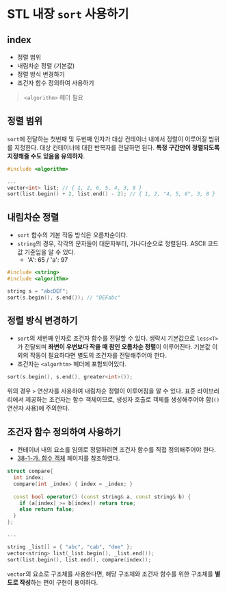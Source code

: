 # STL 내장 `sort` 사용하기

## index
- 정렬 범위
- 내림차순 정렬 (기본값)
- 정렬 방식 변경하기
- 조건자 함수 정의하여 사용하기

> `<algorithm>` 헤더 필요

## 정렬 범위
`sort`에 전달하는 첫번째 및 두번째 인자가 대상 컨테이너 내에서 정렬이 이루어질 범위를 지정한다. 대상 컨테이너에 대한 반복자를 전달하면 된다. **특정 구간만이 정렬되도록 지정해줄 수도 있음을 유의하자**.

```cpp
#include <algorithm>

...
vector<int> list; // { 1, 2, 6, 5, 4, 3, 8 }
sort(list.begin() + 2, list.end() - 2); // { 1, 2, "4, 5, 6", 3, 8 }
```

## 내림차순 정렬
- `sort` 함수의 기본 작동 방식은 오름차순이다. 
- `string`의 경우, 각각의 문자들이 대문자부터, 가나다순으로 정렬된다. ASCII 코드값 기준임을 알 수 있다.
  - 'A': 65 / 'a': 97

```cpp
#include <string>
#include <algorithm>

string s = "abcDEF";
sort(s.begin(), s.end()); // "DEFabc"
```

## 정렬 방식 변경하기
- `sort`의 세번째 인자로 조건자 함수를 전달할 수 있다. 생략시 기본값으로 `less<T>`가 전달되며 **좌변이 우변보다 작을 때 참인 오름차순 정렬**이 이루어진다. 기본값 이외의 작동이 필요하다면 별도의 조건자를 전달해주어야 한다.
- 조건자는 `<algorhtm>` 헤더에 포함되어있다.

```cpp
sort(s.begin(), s.end(), greater<int>());
```

위의 경우 `>` 연산자를 사용하여 내림차순 정렬이 이루어짐을 알 수 있다. 표준 라이브러리에서 제공하는 조건자는 함수 객체이므로, 생성자 호출로 객체를 생성해주어야 함(`()`연산자 사용)에 주의한다.

## 조건자 함수 정의하여 사용하기
- 컨테이너 내의 요소를 임의로 정렬하려면 조건자 함수를 직접 정의해주어야 한다.
- [38-1-가. 함수 객체](http://soen.kr/) 페이지를 참조하였다.

```cpp
struct compare{
  int index;
  compare(int _index) { index = _index; }
  
  const bool operator() (const string& a, const string& b) {
    if (a[index] >= b[index]) return true;
    else return false;
  }
};

...

string _list[] = { "abc", "cab", "dee" };
vector<string> list(_list.begin(), _list.end());
sort(list.begin(), list.end(), compare(index));
```

`vector`의 요소로 구조체를 사용한다면, 해당 구조체와 조건자 함수를 위한 구조체를 **별도로 작성**하는 편이 구현이 용이하다.
